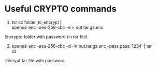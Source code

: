 # Useful CRYPTO commands
1. tar cz folder_to_encrypt | \
      openssl enc -aes-256-cbc -e > out.tar.gz.enc
    
Encrypto folder with password (in tar file)

2. openssl enc -aes-256-cbc -d -in out.tar.gz.enc -pass pass:'1234' | tar xz

Decrypt tar file with password
